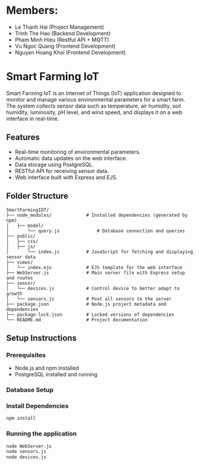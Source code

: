 # Members:
- Le Thanh Hai (Project Management)
- Trinh The Hao (Backend Development)
- Pham Minh Hieu (Restful API + MQTT)
- Vu Ngoc Quang (Frontend Development)
- Nguyen Hoang Khoi (Frontend Development)

# Smart Farming IoT

Smart Farming IoT is an Internet of Things (IoT) application designed to monitor and manage various environmental parameters for a smart farm. The system collects sensor data such as temperature, air humidity, soil humidity, luminosity, pH level, and wind speed, and displays it on a web interface in real-time.

## Features

- Real-time monitoring of environmental parameters.
- Automatic data updates on the web interface.
- Data storage using PostgreSQL.
- RESTful API for receiving sensor data.
- Web interface built with Express and EJS.

## Folder Structure
```plaintext
SmartFarmingIOT/
├── node_modules/             # Installed dependencies (generated by npm)
│   ├── model/
│       └── query.js              # Database connection and queries
├── public/
│   ├── css/
│   ├── js/
│       └── index.js          # JavaScript for fetching and displaying sensor data
├── views/
│   └── index.ejs             # EJS template for the web interface
├── WebServer.js              # Main server file with Express setup and routes
├── sensor/
│   └── devices.js            # Control device to better adapt to growth
│   └── sensors.js            # Post all sensors to the server
├── package.json              # Node.js project metadata and dependencies
├── package-lock.json         # Locked versions of dependencies
└── README.md                 # Project documentation
```

## Setup Instructions

### Prerequisites
- Node.js and npm installed
- PostgreSQL installed and running
### Database Setup

### Install Dependencies
```bash
npm install
```

### Running the application
```bash
node WebServer.js
node sensors.js
node devices.js
```


